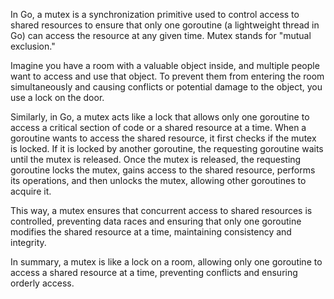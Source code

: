 In Go, a mutex is a synchronization primitive used to control access to shared resources to ensure that only one goroutine (a lightweight thread in Go) can access the resource at any given time. Mutex stands for "mutual exclusion."

Imagine you have a room with a valuable object inside, and multiple people want to access and use that object. To prevent them from entering the room simultaneously and causing conflicts or potential damage to the object, you use a lock on the door.

Similarly, in Go, a mutex acts like a lock that allows only one goroutine to access a critical section of code or a shared resource at a time. When a goroutine wants to access the shared resource, it first checks if the mutex is locked. If it is locked by another goroutine, the requesting goroutine waits until the mutex is released. Once the mutex is released, the requesting goroutine locks the mutex, gains access to the shared resource, performs its operations, and then unlocks the mutex, allowing other goroutines to acquire it.

This way, a mutex ensures that concurrent access to shared resources is controlled, preventing data races and ensuring that only one goroutine modifies the shared resource at a time, maintaining consistency and integrity.

In summary, a mutex is like a lock on a room, allowing only one goroutine to access a shared resource at a time, preventing conflicts and ensuring orderly access.